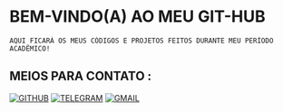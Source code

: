 # BEM-VINDO(A) AO MEU GIT-HUB 

    AQUI FICARÁ OS MEUS CÓDIGOS E PROJETOS FEITOS DURANTE MEU PERÍODO ACADÊMICO!
    
## MEIOS PARA CONTATO :

  [![GITHUB](https://img.shields.io/badge/Instagram-E4405F?style=for-the-badge&logo=instagram&logoColor=white)](https://instagram.com/pablovinix_?igshid=OGQ5ZDc2ODk2ZA==)
  [![TELEGRAM](https://img.shields.io/badge/Telegram-26A5E4.svg?style=for-the-badge&logo=Telegram&logoColor=white)](@PabloVini2811)
  [![GMAIL](https://img.shields.io/badge/Gmail-EA4335.svg?style=for-the-badge&logo=Gmail&logoColor=white)]()

    
